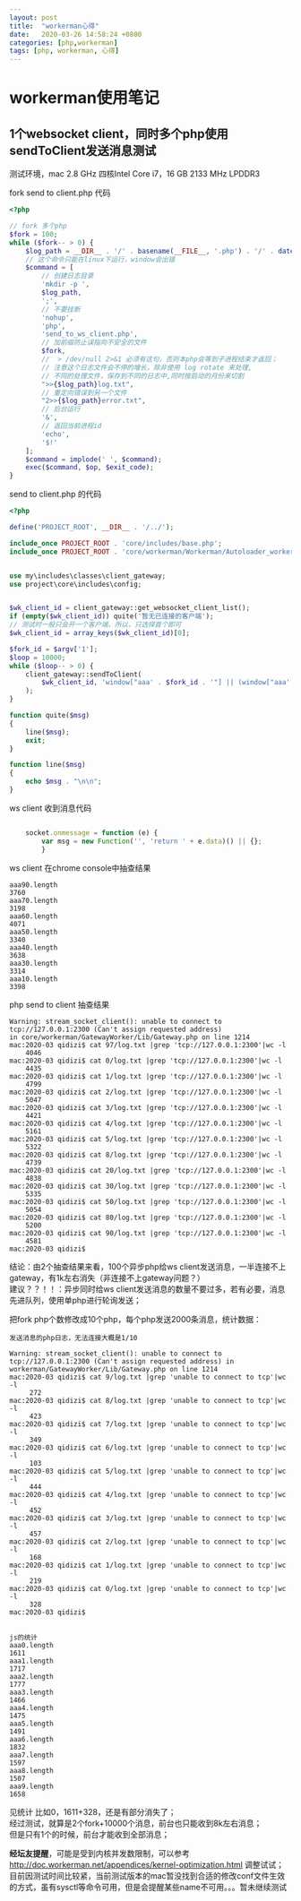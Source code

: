 ```yaml
---
layout: post
title:  "workerman心得"
date:   2020-03-26 14:58:24 +0800
categories: [php,workerman]
tags: [php, workerman, 心得]
---
```


# workerman使用笔记   


## 1个websocket client，同时多个php使用sendToClient发送消息测试   

测试环境，mac 2.8 GHz 四核Intel Core i7，16 GB 2133 MHz LPDDR3   

fork send to client.php 代码   

```php
<?php

// fork 多个php
$fork = 100;
while ($fork-- > 0) {
    $log_path = __DIR__ . '/' . basename(__FILE__, '.php') . '/' . date('Y-m') . '/' . $fork . '/';
    // 这个命令只能在linux下运行，window会出错
    $command = [
        // 创建日志目录
        'mkdir -p ',
        $log_path,
        ';',
        // 不要挂断
        'nohup',
        'php',
        'send_to_ws_client.php',
        // 加前缀防止误指向不安全的文件
        $fork,
        //  > /dev/null 2>&1 必须有这句，否则本php会等到子进程结束才返回；
        // 注意这个日志文件会不停的增长，除非使用 log rotate 来处理,
        // 不同的处理文件，保存到不同的日志中,同时按启动的月份来切割
        ">>{$log_path}log.txt",
        // 重定向错误到另一个文件
        "2>>{$log_path}error.txt",
        // 后台运行
        '&',
        // 返回当前进程id
        'echo',
        '$!'
    ];
    $command = implode(' ', $command);
    exec($command, $op, $exit_code);
}

```   


send to client.php 的代码   

```php
<?php

define('PROJECT_ROOT', __DIR__ . '/../');

include_once PROJECT_ROOT . 'core/includes/base.php';
include_once PROJECT_ROOT . 'core/workerman/Workerman/Autoloader_worker_man.php';


use my\includes\classes\client_gateway;
use project\core\includes\config;


$wk_client_id = client_gateway::get_websocket_client_list();
if (empty($wk_client_id)) quite('暂无已连接的客户端');
// 测试时一般只会开一个客户端，所以，只选择首个即可
$wk_client_id = array_keys($wk_client_id)[0];

$fork_id = $argv['1'];
$loop = 10000;
while ($loop-- > 0) {
    client_gateway::sendToClient(
        $wk_client_id, 'window["aaa' . $fork_id . '"] || (window["aaa' . $fork_id . '"]=[]),window["aaa' . $fork_id . '"].push(' . $loop . '+" ' . microtime(1).'");'
    );
}

function quite($msg)
{
    line($msg);
    exit;
}

function line($msg)
{
    echo $msg . "\n\n";
}

```   

ws client 收到消息代码    

```javascript

    socket.onmessage = function (e) {
        var msg = new Function('', 'return ' + e.data)() || {};
        }
```   

ws client 在chrome console中抽查结果   

```
aaa90.length
3760
aaa70.length
3198
aaa60.length
4071
aaa50.length
3340
aaa40.length
3638
aaa30.length
3314
aaa10.length
3398
```  

php send to client 抽查结果   

```
Warning: stream_socket_client(): unable to connect to tcp://127.0.0.1:2300 (Can't assign requested address) 
in core/workerman/GatewayWorker/Lib/Gateway.php on line 1214
mac:2020-03 qidizi$ cat 97/log.txt |grep 'tcp://127.0.0.1:2300'|wc -l
    4046
mac:2020-03 qidizi$ cat 0/log.txt |grep 'tcp://127.0.0.1:2300'|wc -l
    4435
mac:2020-03 qidizi$ cat 1/log.txt |grep 'tcp://127.0.0.1:2300'|wc -l
    4799
mac:2020-03 qidizi$ cat 2/log.txt |grep 'tcp://127.0.0.1:2300'|wc -l
    5047
mac:2020-03 qidizi$ cat 3/log.txt |grep 'tcp://127.0.0.1:2300'|wc -l
    4421
mac:2020-03 qidizi$ cat 4/log.txt |grep 'tcp://127.0.0.1:2300'|wc -l
    5161
mac:2020-03 qidizi$ cat 5/log.txt |grep 'tcp://127.0.0.1:2300'|wc -l
    5322
mac:2020-03 qidizi$ cat 8/log.txt |grep 'tcp://127.0.0.1:2300'|wc -l
    4739
mac:2020-03 qidizi$ cat 20/log.txt |grep 'tcp://127.0.0.1:2300'|wc -l
    4838
mac:2020-03 qidizi$ cat 30/log.txt |grep 'tcp://127.0.0.1:2300'|wc -l
    5335
mac:2020-03 qidizi$ cat 50/log.txt |grep 'tcp://127.0.0.1:2300'|wc -l
    5054
mac:2020-03 qidizi$ cat 80/log.txt |grep 'tcp://127.0.0.1:2300'|wc -l
    5200
mac:2020-03 qidizi$ cat 90/log.txt |grep 'tcp://127.0.0.1:2300'|wc -l
    4581
mac:2020-03 qidizi$ 
```  

结论：由2个抽查结果来看，100个异步php给ws client发送消息，一半连接不上gateway，有1k左右消失（非连接不上gateway问题？）    
建议？？！！：异步同时给ws client发送消息的数量不要过多，若有必要，消息先进队列，使用单php进行轮询发送；   


把fork php个数修改成10个php，每个php发送2000条消息，统计数据：   

```
发送消息的php日志，无法连接大概是1/10  

Warning: stream_socket_client(): unable to connect to tcp://127.0.0.1:2300 (Can't assign requested address) in 
workerman/GatewayWorker/Lib/Gateway.php on line 1214
mac:2020-03 qidizi$ cat 9/log.txt |grep 'unable to connect to tcp'|wc -l
     272
mac:2020-03 qidizi$ cat 8/log.txt |grep 'unable to connect to tcp'|wc -l
     423
mac:2020-03 qidizi$ cat 7/log.txt |grep 'unable to connect to tcp'|wc -l
     349
mac:2020-03 qidizi$ cat 6/log.txt |grep 'unable to connect to tcp'|wc -l
     103
mac:2020-03 qidizi$ cat 5/log.txt |grep 'unable to connect to tcp'|wc -l
     444
mac:2020-03 qidizi$ cat 4/log.txt |grep 'unable to connect to tcp'|wc -l
     452
mac:2020-03 qidizi$ cat 3/log.txt |grep 'unable to connect to tcp'|wc -l
     457
mac:2020-03 qidizi$ cat 2/log.txt |grep 'unable to connect to tcp'|wc -l
     168
mac:2020-03 qidizi$ cat 1/log.txt |grep 'unable to connect to tcp'|wc -l
     219
mac:2020-03 qidizi$ cat 0/log.txt |grep 'unable to connect to tcp'|wc -l
     328
mac:2020-03 qidizi$ 


js的统计  
aaa0.length
1611
aaa1.length
1717
aaa2.length
1777
aaa3.length
1466
aaa4.length
1475
aaa5.length
1491
aaa6.length
1832
aaa7.length
1597
aaa8.length
1507
aaa9.length
1658

```  

见统计 比如0，1611+328，还是有部分消失了；  
经过测试，就算是2个fork+10000个消息，前台也只能收到8k左右消息；   
但是只有1个的时候，前台才能收到全部消息；  

**经坛友提醒**，可能是受到内核并发数限制，可以参考 http://doc.workerman.net/appendices/kernel-optimization.html 调整试试； 目前因测试时间比较紧，当前测试版本的mac暂没找到合适的修改conf文件生效的方式，虽有sysctl等命令可用，但是会提醒某些name不可用。。。暂未继续测试    




